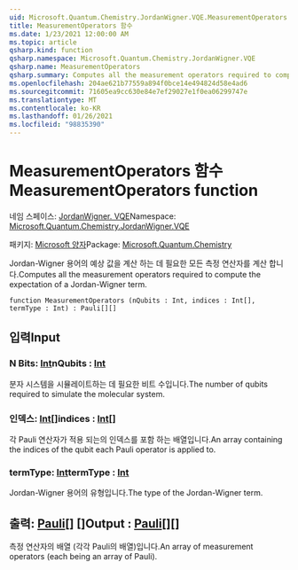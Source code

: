 ```yaml
---
uid: Microsoft.Quantum.Chemistry.JordanWigner.VQE.MeasurementOperators
title: MeasurementOperators 함수
ms.date: 1/23/2021 12:00:00 AM
ms.topic: article
qsharp.kind: function
qsharp.namespace: Microsoft.Quantum.Chemistry.JordanWigner.VQE
qsharp.name: MeasurementOperators
qsharp.summary: Computes all the measurement operators required to compute the expectation of a Jordan-Wigner term.
ms.openlocfilehash: 204ae621b77559a894f0bce14e494824d58e4ad6
ms.sourcegitcommit: 71605ea9cc630e84e7ef29027e1f0ea06299747e
ms.translationtype: MT
ms.contentlocale: ko-KR
ms.lasthandoff: 01/26/2021
ms.locfileid: "98835390"
---
```

# <a name="measurementoperators-function"></a><span data-ttu-id="f0050-102">MeasurementOperators 함수</span><span class="sxs-lookup"><span data-stu-id="f0050-102">MeasurementOperators function</span></span>

<span data-ttu-id="f0050-103">네임 스페이스: [JordanWigner. VQE](xref:Microsoft.Quantum.Chemistry.JordanWigner.VQE)</span><span class="sxs-lookup"><span data-stu-id="f0050-103">Namespace: [Microsoft.Quantum.Chemistry.JordanWigner.VQE](xref:Microsoft.Quantum.Chemistry.JordanWigner.VQE)</span></span>

<span data-ttu-id="f0050-104">패키지: [Microsoft 양자](https://nuget.org/packages/Microsoft.Quantum.Chemistry)</span><span class="sxs-lookup"><span data-stu-id="f0050-104">Package: [Microsoft.Quantum.Chemistry](https://nuget.org/packages/Microsoft.Quantum.Chemistry)</span></span>


<span data-ttu-id="f0050-105">Jordan-Wigner 용어의 예상 값을 계산 하는 데 필요한 모든 측정 연산자를 계산 합니다.</span><span class="sxs-lookup"><span data-stu-id="f0050-105">Computes all the measurement operators required to compute the expectation of a Jordan-Wigner term.</span></span>

```qsharp
function MeasurementOperators (nQubits : Int, indices : Int[], termType : Int) : Pauli[][]
```


## <a name="input"></a><span data-ttu-id="f0050-106">입력</span><span class="sxs-lookup"><span data-stu-id="f0050-106">Input</span></span>

### <a name="nqubits--int"></a><span data-ttu-id="f0050-107">N Bits: [Int](xref:microsoft.quantum.lang-ref.int)</span><span class="sxs-lookup"><span data-stu-id="f0050-107">nQubits : [Int](xref:microsoft.quantum.lang-ref.int)</span></span>

<span data-ttu-id="f0050-108">분자 시스템을 시뮬레이트하는 데 필요한 비트 수입니다.</span><span class="sxs-lookup"><span data-stu-id="f0050-108">The number of qubits required to simulate the molecular system.</span></span>


### <a name="indices--int"></a><span data-ttu-id="f0050-109">인덱스: [Int](xref:microsoft.quantum.lang-ref.int)[]</span><span class="sxs-lookup"><span data-stu-id="f0050-109">indices : [Int](xref:microsoft.quantum.lang-ref.int)[]</span></span>

<span data-ttu-id="f0050-110">각 Pauli 연산자가 적용 되는의 인덱스를 포함 하는 배열입니다.</span><span class="sxs-lookup"><span data-stu-id="f0050-110">An array containing the indices of the qubit each Pauli operator is applied to.</span></span>


### <a name="termtype--int"></a><span data-ttu-id="f0050-111">termType: [Int](xref:microsoft.quantum.lang-ref.int)</span><span class="sxs-lookup"><span data-stu-id="f0050-111">termType : [Int](xref:microsoft.quantum.lang-ref.int)</span></span>

<span data-ttu-id="f0050-112">Jordan-Wigner 용어의 유형입니다.</span><span class="sxs-lookup"><span data-stu-id="f0050-112">The type of the Jordan-Wigner term.</span></span>



## <a name="output--pauli"></a><span data-ttu-id="f0050-113">출력: [Pauli](xref:microsoft.quantum.lang-ref.pauli)[] []</span><span class="sxs-lookup"><span data-stu-id="f0050-113">Output : [Pauli](xref:microsoft.quantum.lang-ref.pauli)[][]</span></span>

<span data-ttu-id="f0050-114">측정 연산자의 배열 (각각 Pauli의 배열)입니다.</span><span class="sxs-lookup"><span data-stu-id="f0050-114">An array of measurement operators (each being an array of Pauli).</span></span>